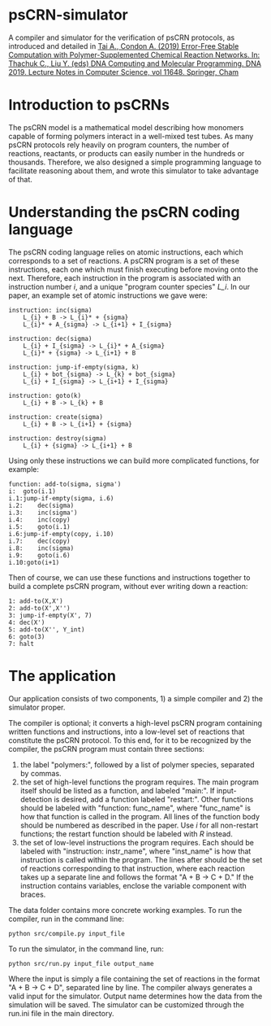 # psCRN-simulator
A compiler and simulator for the verification of psCRN protocols, as introduced and detailed in [Tai A., Condon A. (2019) Error-Free Stable Computation with Polymer-Supplemented Chemical Reaction Networks. In: Thachuk C., Liu Y. (eds) DNA Computing and Molecular Programming. DNA 2019. Lecture Notes in Computer Science, vol 11648. Springer, Cham](https://link.springer.com/chapter/10.1007/978-3-030-26807-7_11)

# Introduction to psCRNs
The psCRN model is a mathematical model describing how monomers capable of forming polymers interact in a well-mixed test tubes. As many psCRN protocols rely heavily on program counters, the number of reactions, reactants, or products can easily number in the hundreds or thousands. Therefore, we also designed a simple programming language to facilitate reasoning about them, and wrote this simulator to take advantage of that.

# Understanding the psCRN coding language
The psCRN coding language relies on atomic instructions, each which corresponds to a set of reactions. A psCRN program is a set of these instructions, each one which must finish executing before moving onto the next. Therefore, each instruction in the program is associated with an instruction number *i*, and a unique "program counter species" *L_i*. In our paper, an example set of atomic instructions we gave were:

```
instruction: inc(sigma)
    L_{i} + B -> L_{i}* + {sigma}
    L_{i}* + A_{sigma} -> L_{i+1} + I_{sigma}

instruction: dec(sigma)
    L_{i} + I_{sigma} -> L_{i}* + A_{sigma} 
    L_{i}* + {sigma} -> L_{i+1} + B

instruction: jump-if-empty(sigma, k)
    L_{i} + bot_{sigma} -> L_{k} + bot_{sigma}
    L_{i} + I_{sigma} -> L_{i+1} + I_{sigma}

instruction: goto(k)
    L_{i} + B -> L_{k} + B

instruction: create(sigma)
    L_{i} + B -> L_{i+1} + {sigma}

instruction: destroy(sigma)
    L_{i} + {sigma} -> L_{i+1} + B
```

Using only these instructions we can build more complicated functions, for example:

```
function: add-to(sigma, sigma')
i:  goto(i.1)
i.1:jump-if-empty(sigma, i.6)
i.2:    dec(sigma)
i.3:    inc(sigma')
i.4:    inc(copy)
i.5:    goto(i.1)
i.6:jump-if-empty(copy, i.10)
i.7:    dec(copy)
i.8:    inc(sigma)
i.9:    goto(i.6)
i.10:goto(i+1)
```

Then of course, we can use these functions and instructions together to build a complete psCRN program, without ever writing down a reaction:

  ```
  1: add-to(X,X')
  2: add-to(X',X'')
  3: jump-if-empty(X', 7)
  4: dec(X')
  5: add-to(X'', Y_int)
  6: goto(3)
  7: halt
  ```

# The application
Our application consists of two components, 1) a simple compiler and 2) the simulator proper.

The compiler is optional; it converts a high-level psCRN program containing written functions and instructions, into a low-level set of reactions that constitute the psCRN protocol. To this end, for it to be recognized by the compiler, the psCRN program must contain three sections:

1. the label "polymers:", followed by a list of polymer species, separated by commas.
2. the set of high-level functions the program requires. The main program itself should be listed as a function, and labeled "main:". If input-detection is desired, add a function labeled "restart:". Other functions should be labeled with "function: func_name", where "func_name" is how that function is called in the program. All lines of the function body should be numbered as described in the paper. Use *i* for all non-restart functions; the restart function should be labeled with *R* instead.
3. the set of low-level instructions the program requires. Each should be labeled with "instruction: instr_name", where "inst_name" is how that instruction is called within the program. The lines after should be the set of reactions corresponding to that instruction, where each reaction takes up a separate line and follows the format "A + B -> C + D." If the instruction contains variables, enclose the variable component with braces.

The data folder contains more concrete working examples.
To run the compiler, run in the command line:

```python src/compile.py input_file```

To run the simulator, in the command line, run:

 ```python src/run.py input_file output_name```
 
 Where the input is simply a file containing the set of reactions in the format "A + B -> C + D", separated line by line. The compiler always generates a valid input for the simulator. Output name determines how the data from the simulation will be saved. The simulator can be customized through the run.ini file in the main directory.
